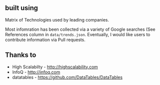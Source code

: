 ## built using

Matrix of Technologies used by leading companies.

Most infomration has been collected via a variety of Google searches (See References column in `data/trends.json`. Eventually, I would like users to contribute information via Pull requests.


## Thanks to  

- High Scalabilty - http://highscalability.com
- InfoQ - http://infoq.com
- datatables - https://github.com/DataTables/DataTables


